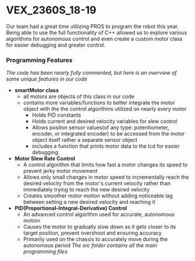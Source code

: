 # VEX_2360S_18-19
Our team had a great time utilizing PROS to program the robot this year. Being able to use the full functionality of C++ allowed us to explore various algorithms for autonomous control and even create a custom motor class for easier debugging and greater control.

### Programming Features
  *The code has been nearly fully commented, but here is an overview of some unique features in our code*
- **smartMotor class**
  - all motors are objects of this class in our code
  - contains more variables/functions to better integrate the motor object with the the control algorithms utilized on nearly every motor
    - Holds PID constants
    - Holds current and desired velocity variables for slew control
    - Allows positon sensor values(of any type: potentiometer, encoder, or integrated encoder) to be accessed from the motor object itself rather a separate sensor object
    - includes a function that prints motor data to the lcd for easier debugging.
- **Motor Slew Rate Control**
  - A control algorithm that limits how fast a motor changes its speed to prevent jerky motor movement
  - Allows only small changes in motor speed to incrementally reach the desired velocity from the motor's current velocity rather than immediately trying to reach the new desired velocity
  - Creates smoother motor motion without adding noticeable lag between setting a new desired velocity and reaching it
- **PID(Proportional-Integral-Derivative) Control**
  - An advanced control algorithm used for accurate, autonomous motion
  - Causes the motor to gradually slow down as it gets closer to its target position, prevent overshoot and ensuring accuracy
  - Primarily used on the chassis to accurately move during the autonomous period
*The src folder contains all the main programming files*
